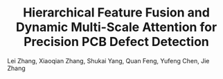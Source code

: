<div style="text-align: center">
  <h1>Hierarchical Feature Fusion and Dynamic Multi-Scale Attention for Precision PCB Defect Detection</h1>
</div>
  Lei Zhang, Xiaoqian Zhang, Shukai Yang, Quan Feng, Yufeng Chen, Jie Zhang

